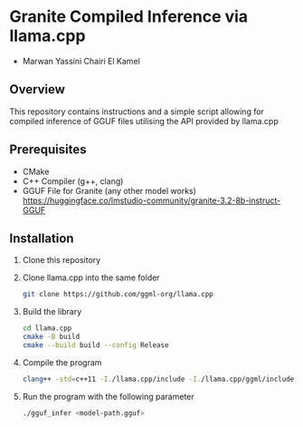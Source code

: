# Granite Compiled Inference via llama.cpp
 - Marwan Yassini Chairi El Kamel
## Overview
This repository contains instructions and a simple script allowing for compiled inference of GGUF files utilising the API provided by llama.cpp

## Prerequisites
- CMake
- C++ Compiler (g++, clang)
- GGUF File for Granite (any other model works)
    https://huggingface.co/lmstudio-community/granite-3.2-8b-instruct-GGUF

## Installation
1. Clone this repository
   
2. Clone llama.cpp into the same folder
    ```bash
    git clone https://github.com/ggml-org/llama.cpp
    ```

3. Build the library
    ```bash
    cd llama.cpp
    cmake -B build
    cmake --build build --config Release
    ```
4. Compile the program
    ```bash
    clang++ -std=c++11 -I./llama.cpp/include -I./llama.cpp/ggml/include main.cpp ./llama.cpp/build/bin/libllama.dylib -o gguf_infer -pthread -Wl,-rpath,./llama.cpp/build/bin;
    ```

5. Run the program with the following parameter
    ```bash
    ./gguf_infer <model-path.gguf>
    ```

